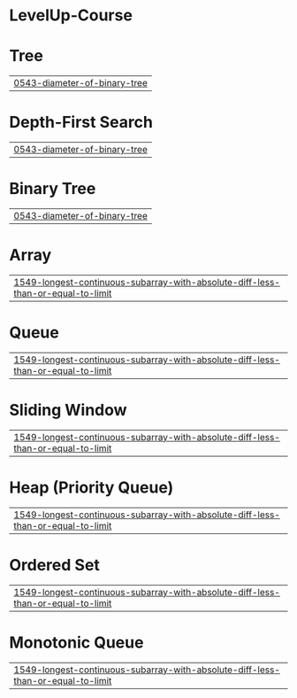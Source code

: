 # LevelUp-Course


# Tree
|  |
| ------- |
| [0543-diameter-of-binary-tree](https://github.com/zeyadAlbadawy/LevelUp-Course/tree/master/0543-diameter-of-binary-tree) |
# Depth-First Search
|  |
| ------- |
| [0543-diameter-of-binary-tree](https://github.com/zeyadAlbadawy/LevelUp-Course/tree/master/0543-diameter-of-binary-tree) |
# Binary Tree
|  |
| ------- |
| [0543-diameter-of-binary-tree](https://github.com/zeyadAlbadawy/LevelUp-Course/tree/master/0543-diameter-of-binary-tree) |
# Array
|  |
| ------- |
| [1549-longest-continuous-subarray-with-absolute-diff-less-than-or-equal-to-limit](https://github.com/zeyadAlbadawy/LevelUp-Course/tree/master/1549-longest-continuous-subarray-with-absolute-diff-less-than-or-equal-to-limit) |
# Queue
|  |
| ------- |
| [1549-longest-continuous-subarray-with-absolute-diff-less-than-or-equal-to-limit](https://github.com/zeyadAlbadawy/LevelUp-Course/tree/master/1549-longest-continuous-subarray-with-absolute-diff-less-than-or-equal-to-limit) |
# Sliding Window
|  |
| ------- |
| [1549-longest-continuous-subarray-with-absolute-diff-less-than-or-equal-to-limit](https://github.com/zeyadAlbadawy/LevelUp-Course/tree/master/1549-longest-continuous-subarray-with-absolute-diff-less-than-or-equal-to-limit) |
# Heap (Priority Queue)
|  |
| ------- |
| [1549-longest-continuous-subarray-with-absolute-diff-less-than-or-equal-to-limit](https://github.com/zeyadAlbadawy/LevelUp-Course/tree/master/1549-longest-continuous-subarray-with-absolute-diff-less-than-or-equal-to-limit) |
# Ordered Set
|  |
| ------- |
| [1549-longest-continuous-subarray-with-absolute-diff-less-than-or-equal-to-limit](https://github.com/zeyadAlbadawy/LevelUp-Course/tree/master/1549-longest-continuous-subarray-with-absolute-diff-less-than-or-equal-to-limit) |
# Monotonic Queue
|  |
| ------- |
| [1549-longest-continuous-subarray-with-absolute-diff-less-than-or-equal-to-limit](https://github.com/zeyadAlbadawy/LevelUp-Course/tree/master/1549-longest-continuous-subarray-with-absolute-diff-less-than-or-equal-to-limit) |